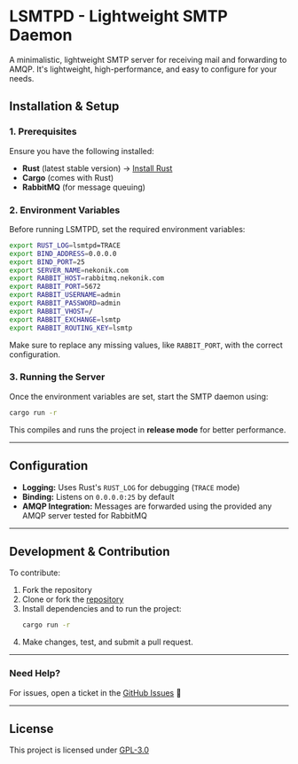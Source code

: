 # **LSMTPD - Lightweight SMTP Daemon**

A minimalistic, lightweight SMTP server for receiving mail and forwarding to AMQP. It's lightweight, high-performance, and easy to configure for your needs.

## **Installation & Setup**  

### **1. Prerequisites**  
Ensure you have the following installed:  
- **Rust** (latest stable version) → [Install Rust](https://www.rust-lang.org/tools/install)  
- **Cargo** (comes with Rust)  
- **RabbitMQ** (for message queuing)  

### **2. Environment Variables**  
Before running LSMTPD, set the required environment variables:  

```sh
export RUST_LOG=lsmtpd=TRACE
export BIND_ADDRESS=0.0.0.0
export BIND_PORT=25
export SERVER_NAME=nekonik.com
export RABBIT_HOST=rabbitmq.nekonik.com
export RABBIT_PORT=5672
export RABBIT_USERNAME=admin
export RABBIT_PASSWORD=admin
export RABBIT_VHOST=/
export RABBIT_EXCHANGE=lsmtp
export RABBIT_ROUTING_KEY=lsmtp
```

Make sure to replace any missing values, like `RABBIT_PORT`, with the correct configuration.  

### **3. Running the Server**  
Once the environment variables are set, start the SMTP daemon using:  

```sh
cargo run -r
```

This compiles and runs the project in **release mode** for better performance.  

---

## **Configuration**
- **Logging:** Uses Rust's `RUST_LOG` for debugging (`TRACE` mode)
- **Binding:** Listens on `0.0.0.0:25` by default
- **AMQP Integration:** Messages are forwarded using the provided any AMQP server tested for RabbitMQ

---

## **Development & Contribution**  

To contribute:

1. Fork the repository
2. Clone or fork the [repository](https://github.com/Neko-Nik/LSMTP)
3. Install dependencies and to run the project:
   ```sh
   cargo run -r
   ```
4. Make changes, test, and submit a pull request.

---

### **Need Help?**  
For issues, open a ticket in the [GitHub Issues](https://github.com/Neko-Nik/LSMTP/issues) 🚀  

---

## **License**  
This project is licensed under [GPL-3.0](https://github.com/Neko-Nik/LSMTP/blob/main/LICENSE)
